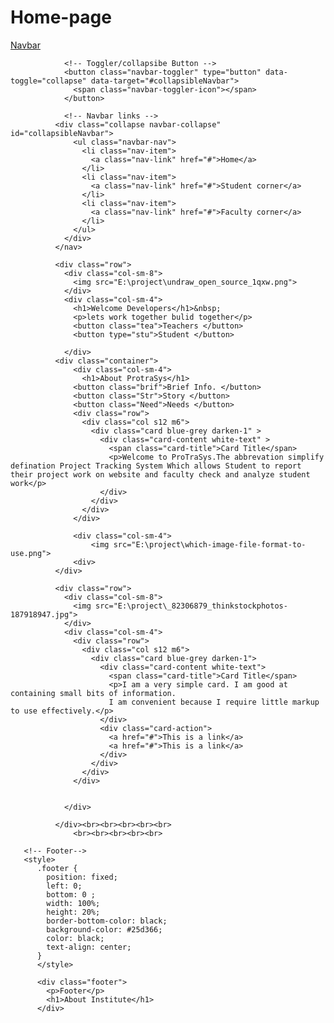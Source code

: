 # Home-page
<!DOCTYPE html>
<html lang="en">
<head>
    <meta charset="UTF-8">
    <meta name="viewport" content="width=device-width, initial-scale=1.0">
    <meta http-equiv="X-UA-Compatible" content="ie=edge">
    <title>Document</title>
    <link rel="stylesheet" href="style1.css">
    <link rel="stylesheet" href="https://maxcdn.bootstrapcdn.com/bootstrap/4.3.1/css/bootstrap.min.css">
    <script src="https://ajax.googleapis.com/ajax/libs/jquery/3.4.1/jquery.min.js"></script>
    <script src="https://cdnjs.cloudflare.com/ajax/libs/popper.js/1.14.7/umd/popper.min.js"></script>
    <script src="https://maxcdn.bootstrapcdn.com/bootstrap/4.3.1/js/bootstrap.min.js"></script>
</head>

<body>
        <nav class="navbar navbar-expand-md navbar-dark shadow ">
                <!-- Brand -->
                <a class="navbar-brand" href="#">Navbar</a>
              
                <!-- Toggler/collapsibe Button -->
                <button class="navbar-toggler" type="button" data-toggle="collapse" data-target="#collapsibleNavbar">
                  <span class="navbar-toggler-icon"></span>
                </button>
              
                <!-- Navbar links -->
              <div class="collapse navbar-collapse" id="collapsibleNavbar">
                  <ul class="navbar-nav">
                    <li class="nav-item">
                      <a class="nav-link" href="#">Home</a>
                    </li>
                    <li class="nav-item">
                      <a class="nav-link" href="#">Student corner</a>
                    </li>
                    <li class="nav-item">
                      <a class="nav-link" href="#">Faculty corner</a>
                    </li> 
                  </ul>
                </div> 
              </nav>

              <div class="row">
                <div class="col-sm-8">
                  <img src="E:\project\undraw_open_source_1qxw.png">
                </div>
                <div class="col-sm-4">
                  <h1>Welcome Developers</h1>&nbsp;
                  <p>lets work together bulid together</p>
                  <button class="tea">Teachers </button>
                  <button type="stu">Student </button>
                  
                </div>
              <div class="container">
                  <div class="col-sm-4">
                    <h1>About ProtraSys</h1>
                  <button class="brif">Brief Info. </button>
                  <button class="Str">Story </button>
                  <button class="Need">Needs </button>
                  <div class="row">
                    <div class="col s12 m6">
                      <div class="card blue-grey darken-1" >
                        <div class="card-content white-text" >
                          <span class="card-title">Card Title</span>
                          <p>Welcome to ProTraSys.The abbrevation simplify defination Project Tracking System Which allows Student to report their project work on website and faculty check and analyze student work</p>
                        </div>
                      </div>
                    </div>
                  </div>

                  <div class="col-sm-4">
                      <img src="E:\project\which-image-file-format-to-use.png">
                  <div>
              </div>

              <div class="row">
                <div class="col-sm-8">
                  <img src="E:\project\_82306879_thinkstockphotos-187918947.jpg">
                </div>
                <div class="col-sm-4">
                  <div class="row">
                    <div class="col s12 m6">
                      <div class="card blue-grey darken-1">
                        <div class="card-content white-text">
                          <span class="card-title">Card Title</span>
                          <p>I am a very simple card. I am good at containing small bits of information.
                          I am convenient because I require little markup to use effectively.</p>
                        </div>
                        <div class="card-action">
                          <a href="#">This is a link</a>
                          <a href="#">This is a link</a>
                        </div>
                      </div>
                    </div>
                  </div>
                            
                  
                </div>
              
              </div><br><br><br><br><br>
                  <br><br><br><br><br>
              
       <!-- Footer-->
       <style>
          .footer {
            position: fixed;
            left: 0;
            bottom: 0 ;
            width: 100%;
            height: 20%;
            border-bottom-color: black;
            background-color: #25d366;
            color: black;
            text-align: center;
          }
          </style>
          
          <div class="footer">
            <p>Footer</p>
            <h1>About Institute</h1>
          </div>
</body>

</html>

